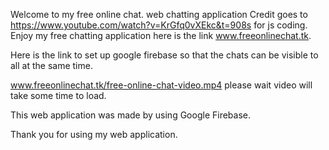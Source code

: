 Welcome to my free online chat. web chatting application 
Credit goes to https://www.youtube.com/watch?v=KrGfq0vXEkc&t=908s for js coding.
Enjoy my free chatting application here is the link www.freeonlinechat.tk.

Here is the link to set up google firebase so that the chats can be visible to all at the same time.

www.freeonlinechat.tk/free-online-chat-video.mp4 please wait video will take some time to load.

This web application was made by using Google Firebase.

Thank you for using my web application.

